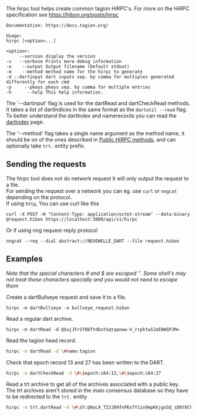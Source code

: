 The hirpc tool helps create common tagion HiRPC's.
For more on the HiRPC specification see https://hibon.org/posts/hirpc

```
Documentation: https://docs.tagion.org/

Usage:
hirpc [<option>...]

<option>:
     --version display the version
-v   --verbose Prints more debug information
-o    --output Output filename (Default stdout)
-m    --method method name for the hirpc to generate
-d --dartinput dart inputs sep. by comma for multiples generated differently for each cmd
-p     --pkeys pkeys sep. by comma for multiple entries
-h      --help This help information.
```

The '--dartinput' flag is used for the dartRead and dartCheckRead methods.  
It takes a list of dartIndices in the same format as the `dartutil --read` flag.  
To better understand the dartIndex and namerecords you can read the [dartindex](https://docs.tagion.org/docs/protocols/dart/dartindex) page.  


The '--method' flag takes a single name argument as the method name, it should be on of the ones described in [Public HiRPC methods](https://docs.tagion.org/docs/protocols/hirpcmethods), and can optionally take `trt.` entity prefix.  


## Sending the requests
The hirpc tool does not do network request it will only output the request to a file.  
For sending the request over a network you can eg. use `curl` or `nngcat` depending on the protocol.  
If using `http`, You can use curl like this
```
curl -X POST -H "Content-Type: application/octet-stream" --data-binary @request.hibon https://localhost:3000/api/v1/hirpc
```

Or if using nng request-reply protocol
```
nngcat --req --dial abstract://NEUEWELLE_DART --file request.hibon
```


## Examples
*Note that the special characters # and $ are escaped '\'. Some shell's may not treat these characters specially and you would not need to escape them*

Create a dartBullseye request and save it to a file.
```
hirpc -m dartBullseye -o bullseye_request.hibon
```

Read a regular dart archive.
```
hirpc -m dartRead -d @SujJFrSfNbTtdbxtSqtapnww-V_rrpktwSJoE0WSPJM=
```

Read the tagion head record.

```sh
hirpc -m dartRead -d \#name:tagion
```

Check that epoch record 13 and 27 has been written to the DART.
```sh
hirpc -m dartCheckRead -d \#\$epoch:i64:13,\#\$epoch:i64:27
```

Read a trt archive to get all of the archives associated with a public key.  
The trt archives aren't stored in the main consensus database so they have to be redirected to the `trt.` entity
```sh
hirpc -m trt.dartRead -d \#\$Y:@AoL9_T3JJ09fnPKo7Y1in9mpKkjgxSQ_sD0t0CPCcLKk
```
